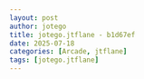 ```yaml
---
layout: post
author: jotego
title: jotego.jtflane - b1d67ef
date: 2025-07-18
categories: [Arcade, jtflane]
tags: [jotego.jtflane]
---
```


